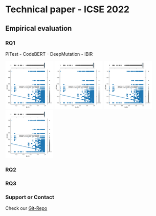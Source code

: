 # Technical paper - ICSE 2022

## Empirical evaluation

### RQ1

PiTest       -          CodeBERT          -         DeepMutation       -          IBIR

<p float="center">
  <img src="./data/plots/RQ1/RQ1_bleu_class.png" width="150" title="PiTest"/>
  <img src="./data/plots/RQ1/RQ1_bleu_class.png" width="150" title="CodeBERT"/> 
  <img src="./data/plots/RQ1/RQ1_bleu_class.png" width="150" title="DeepMutation"/>
  <img src="./data/plots/RQ1/RQ1_bleu_class.png" width="150" title="IBIR"/>
</p>
  
### RQ2

### RQ3





### Support or Contact

Check our [Git-Repo](https://github.com/mutationtesting-user/bugs_vs_mutants)

